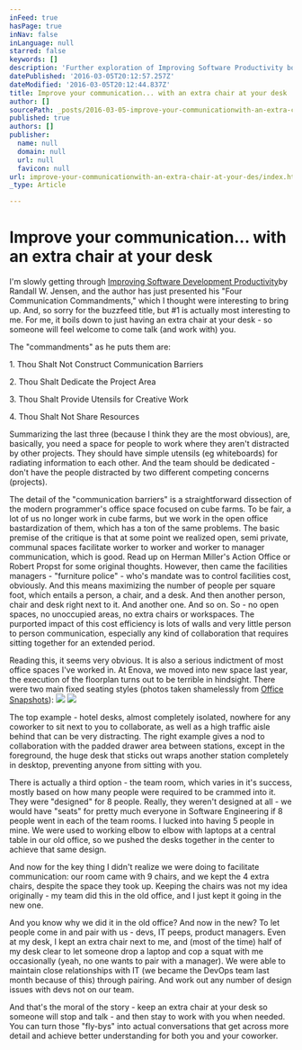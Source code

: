 ```yaml
---
inFeed: true
hasPage: true
inNav: false
inLanguage: null
starred: false
keywords: []
description: 'Further exploration of Improving Software Productivity book by Randall W. Jensen, focusing on the importance of your work area facilitating collaboration'
datePublished: '2016-03-05T20:12:57.257Z'
dateModified: '2016-03-05T20:12:44.837Z'
title: Improve your communication... with an extra chair at your desk
author: []
sourcePath: _posts/2016-03-05-improve-your-communicationwith-an-extra-chair-at-your-des.md
published: true
authors: []
publisher:
  name: null
  domain: null
  url: null
  favicon: null
url: improve-your-communicationwith-an-extra-chair-at-your-des/index.html
_type: Article

---
```

# Improve your communication... with an extra chair at your desk

I'm slowly getting through [Improving Software Development Productivity][0]by Randall W. Jensen, and the author has just presented his "Four Communication Commandments," which I thought were interesting to bring up. And, so sorry for the buzzfeed title, but \#1 is actually most interesting to me. For me, it boils down to just having an extra chair at your desk - so someone will feel welcome to come talk (and work with) you.

The "commandments" as he puts them are:

1\. Thou Shalt Not Construct Communication Barriers

2\. Thou Shalt Dedicate the Project Area

3\. Thou Shalt Provide Utensils for Creative Work

4\. Thou Shalt Not Share Resources 

Summarizing the last three (because I think they are the most obvious), are, basically, you need a space for people to work where they aren't distracted by other projects. They should have simple utensils (eg whiteboards) for radiating information to each other. And the team should be dedicated - don't have the people distracted by two different competing concerns (projects).

The detail of the "communication barriers" is a straightforward dissection of the modern programmer's office space focused on cube farms. To be fair, a lot of us no longer work in cube farms, but we work in the open office bastardization of them, which has a ton of the same problems. The basic premise of the critique is that at some point we realized open, semi private, communal spaces facilitate worker to worker and worker to manager communication, which is good. Read up on Herman Miller's Action Office or Robert Propst for some original thoughts. However, then came the facilities managers - "furniture police" - who's mandate was to control facilities cost, obviously. And this means maximizing the number of people per square foot, which entails a person, a chair, and a desk. And then another person, chair and desk right next to it. And another one. And so on. So - no open spaces, no unoccupied areas, no extra chairs or workspaces. The purported impact of this cost efficiency is lots of walls and very little person to person communication, especially any kind of collaboration that requires sitting together for an extended period.

Reading this, it seems very obvious. It is also a serious indictment of most office spaces I've worked in. At Enova, we moved into new space last year, the execution of the floorplan turns out to be terrible in hindsight. There were two main fixed seating styles (photos taken shamelessly from [Office Snapshots][1]):
![](https://s3-us-west-2.amazonaws.com/the-grid-img/p/08c7e0255d62021de187819550770b42dcc48891.jpg)
![](https://the-grid-user-content.s3-us-west-2.amazonaws.com/58431060-4020-49af-9df8-7a8cb931c6f5.jpg)

The top example - hotel desks, almost completely isolated, nowhere for any coworker to sit next to you to collaborate, as well as a high traffic aisle behind that can be very distracting. The right example gives a nod to collaboration with the padded drawer area between stations, except in the foreground, the huge desk that sticks out wraps another station completely in desktop, preventing anyone from sitting with you.

There is actually a third option - the team room, which varies in it's success, mostly based on how many people were required to be crammed into it. They were "designed" for 8 people. Really, they weren't designed at all - we would have "seats" for pretty much everyone in Software Engineering if 8 people went in each of the team rooms. I lucked into having 5 people in mine. We were used to working elbow to elbow with laptops at a central table in our old office, so we pushed the desks together in the center to achieve that same design. 

And now for the key thing I didn't realize we were doing to facilitate communication: our room came with 9 chairs, and we kept the 4 extra chairs, despite the space they took up. Keeping the chairs was not my idea originally - my team did this in the old office, and I just kept it going in the new one. 

And you know why we did it in the old office? And now in the new? To let people come in and pair with us - devs, IT peeps, product managers. Even at my desk, I kept an extra chair next to me, and (most of the time) half of my desk clear to let someone drop a laptop and cop a squat with me occasionally (yeah, no one wants to pair with a manager). We were able to maintain close relationships with IT (we became the DevOps team last month because of this) through pairing. And work out any number of design issues with devs not on our team.

And that's the moral of the story - keep an extra chair at your desk so someone will stop and talk - and then stay to work with you when needed. You can turn those "fly-bys" into actual conversations that get across more detail and achieve better understanding for both you and your coworker.

[0]: http://www.amazon.com/Improving-Software-Development-Productivity-Quantitative-ebook/dp/B00N1ZN6IO
[1]: http://officesnapshots.com/photos/45897/
